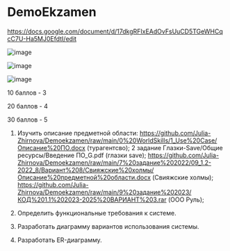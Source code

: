 # DemoEkzamen

https://docs.google.com/document/d/17dkgRFIxEAdOvFsUuCD5TGeWHCqcC7U-Ha5MJ0EfdtI/edit

![image](https://github.com/Banstra/exam/assets/97594123/0c25a118-d8a5-440d-882d-29fc6cc2a84a)

![image](https://github.com/Banstra/exam/assets/97594123/40f96815-8283-499c-a9b8-d1d924e4d137)

![image](https://github.com/Banstra/exam/assets/97594123/4ca9190f-7089-4310-8d54-7969bbf73ac3)

10 баллов - 3

20 баллов - 4

30 баллов - 5

1. Изучить описание предметной области:
   https://github.com/Julia-Zhirnova/Demoekzamen/raw/main/0%20WorldSkills/1_Use%20Case/Описание%20ПО.docx (турагентсво);
   2 задание Глазки-Save/Общие ресурсы/Введение ПО_G.pdf (глазки save);
   https://github.com/Julia-Zhirnova/Demoekzamen/raw/main/7%20задание%202022/09_1.2-2022_8/Вариант%208/Свияжские%20холмы/Описание%20предметной%20области.docx (Свияжские холмы);
  https://github.com/Julia-Zhirnova/Demoekzamen/raw/main/9%20задание%202023/КОД%201.1%202023-2025%20ВАРИАНТ%203.rar (ООО Руль);

   
3. Определить функциональные требования к системе.
4. Разработать диаграмму вариантов использования системы.
5. Разработать ER-диаграмму.
